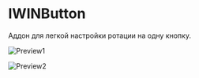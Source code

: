 # IWINButton
Аддон для легкой настройки ротации на одну кнопку.

![Preview1](https://raw.githubusercontent.com/Steelbash/IWINButton/refs/heads/main/spellbook.png)

![Preview2](https://raw.githubusercontent.com/Steelbash/IWINButton/refs/heads/main/dialog.png)



